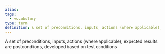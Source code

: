 ```yaml
---
alias: 
tags:
  - vocabulary
type: term
definition: A set of preconditions, inputs, actions (where applicable), expected results are postcondtions, developed based on test conditions
---
```


A set of preconditions, inputs, actions (where applicable), expected results are postcondtions, developed based on test conditions